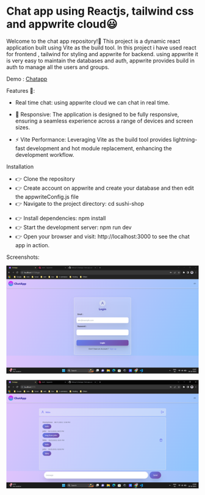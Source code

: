 # Chat app using Reactjs, tailwind css and appwrite cloud😃

Welcome to the chat app repository!👋  This project is a dynamic react application built using Vite as the build tool. In this project i have used react for frontend , tailwind for styling and appwrite for backend.
using appwrite it is very easy to maintain the databases and auth, appwrite provides build in auth to manage all the users and groups.

Demo : [Chatapp](https://playful-truffle-4d1948.netlify.app/login)

Features 🚀:

+ Real time chat: using appwrite cloud we can chat in real time.

+ 📱 Responsive: The application is designed to be fully responsive, ensuring a seamless experience across a range of devices and screen sizes.

- ⚡ Vite Performance: Leveraging Vite as the build tool provides lightning-fast development and hot module replacement, enhancing the development workflow.

Installation

- 👉 Clone the repository
- 👉 Create account on appwrite and create your database and then edit the appwriteConfig.js file
- 👉 Navigate to the project directory: cd sushi-shop
* 👉 Install dependencies: npm install
* 👉 Start the development server: npm run dev
* 👉 Open your browser and visit: http://localhost:3000 to see the chat app in action.


Screenshots:

![screenshot](https://github.com/Nitinpr1/chatapp/blob/main/public/Screenshot%20(54).png)

![screenshot](https://github.com/Nitinpr1/chatapp/blob/main/public/Screenshot%20(55).png)

